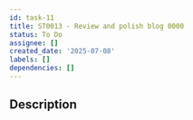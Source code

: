 ```yaml
---
id: task-11
title: ST0013 - Review and polish blog 0000
status: To Do
assignee: []
created_date: '2025-07-08'
labels: []
dependencies: []
---
```


## Description
